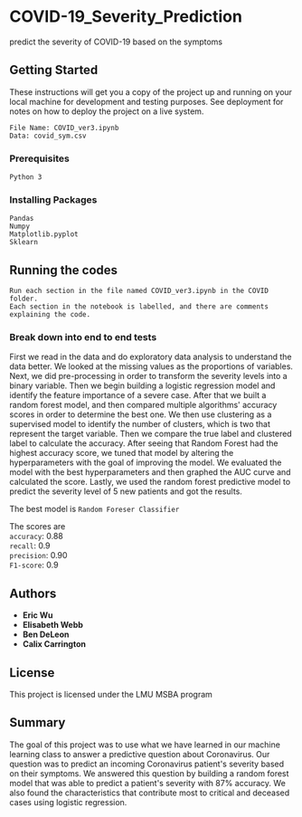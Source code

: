 # COVID-19_Severity_Prediction
predict the severity of COVID-19 based on the symptoms

## Getting Started

These instructions will get you a copy of the project up and running on your local machine for development and testing purposes. See deployment for notes on how to deploy the project on a live system.

```
File Name: COVID_ver3.ipynb
Data: covid_sym.csv
```

### Prerequisites

```
Python 3
```

### Installing Packages

```
Pandas
Numpy
Matplotlib.pyplot
Sklearn  

```

## Running the codes

```
Run each section in the file named COVID_ver3.ipynb in the COVID folder. 
Each section in the notebook is labelled, and there are comments explaining the code.
```

### Break down into end to end tests


First we read in the data and do exploratory data analysis to understand the data better. We looked at the missing values as the proportions of variables. Next, we did pre-processing in order to transform the severity levels into a binary variable. Then we begin building a logistic regression model and identify the feature importance of a severe case. After that we built a random forest model, and then compared multiple algorithms' accuracy scores in order to determine the best one. We then use clustering as a supervised model to identify the number of clusters, which is two that represent the target variable. Then we compare the true label and clustered label to calculate the accuracy. After seeing that Random Forest had the highest accuracy score, we tuned that model by altering the hyperparameters with the goal of improving the model. We evaluated the model with the best hyperparameters and then graphed the AUC curve and calculated the score. Lastly, we used the random forest predictive model to predict the severity level of 5 new patients and got the results.


The best model is `Random Foreser Classifier`

The scores are\
`accuracy`: 0.88\
`recall`: 0.9\
`precision`: 0.90\
`F1-score`: 0.9

## Authors

* **Eric Wu** 
* **Elisabeth Webb**
* **Ben DeLeon**
* **Calix Carrington**

## License

This project is licensed under the LMU MSBA program

## Summary

The goal of this project was to use what we have learned in our machine learning class to answer a predictive question about Coronavirus. Our question was to predict an incoming Coronavirus patient's severity based on their symptoms. We answered this question by building a random forest model that was able to predict a patient's severity with 87% accuracy. We also found the characteristics that contribute most to critical and deceased cases using logistic regression.
